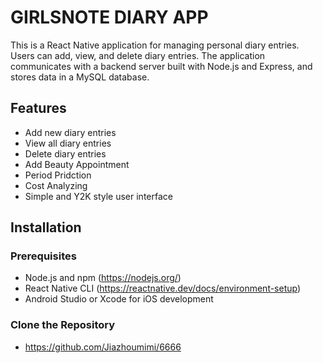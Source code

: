 # GIRLSNOTE DIARY APP

This is a React Native application for managing personal diary entries. Users can add, view, and delete diary entries. 
The application communicates with a backend server built with Node.js and Express, and stores data in a MySQL database.

## Features

- Add new diary entries
- View all diary entries
- Delete diary entries
- Add Beauty Appointment
- Period Pridction
- Cost Analyzing
- Simple and Y2K style user interface

## Installation

### Prerequisites

- Node.js and npm (https://nodejs.org/)
- React Native CLI (https://reactnative.dev/docs/environment-setup)
- Android Studio or Xcode for iOS development

### Clone the Repository

- https://github.com/Jiazhoumimi/6666
